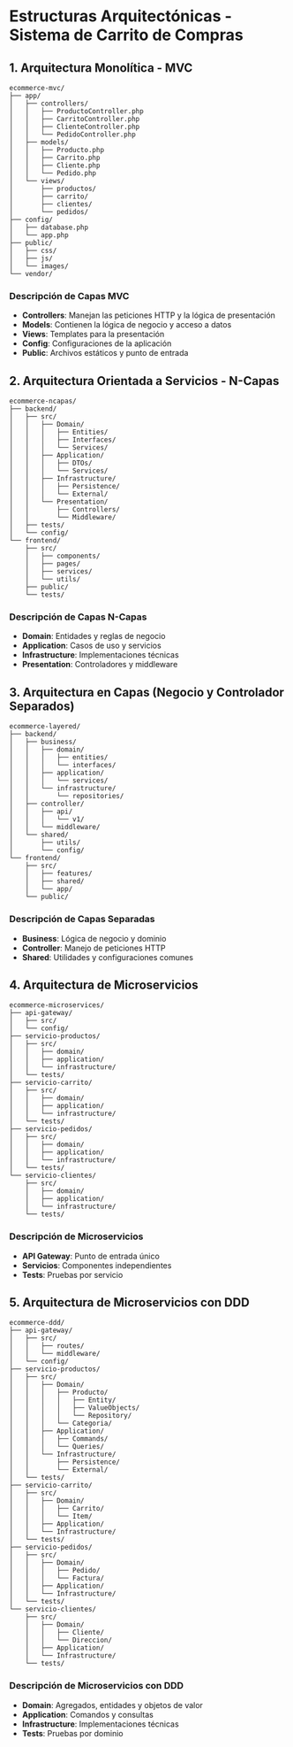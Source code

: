 # Estructuras Arquitectónicas - Sistema de Carrito de Compras

## 1. Arquitectura Monolítica - MVC

```
ecommerce-mvc/
├── app/
│   ├── controllers/
│   │   ├── ProductoController.php
│   │   ├── CarritoController.php
│   │   ├── ClienteController.php
│   │   └── PedidoController.php
│   ├── models/
│   │   ├── Producto.php
│   │   ├── Carrito.php
│   │   ├── Cliente.php
│   │   └── Pedido.php
│   └── views/
│       ├── productos/
│       ├── carrito/
│       ├── clientes/
│       └── pedidos/
├── config/
│   ├── database.php
│   └── app.php
├── public/
│   ├── css/
│   ├── js/
│   └── images/
└── vendor/
```

### Descripción de Capas MVC
- **Controllers**: Manejan las peticiones HTTP y la lógica de presentación
- **Models**: Contienen la lógica de negocio y acceso a datos
- **Views**: Templates para la presentación
- **Config**: Configuraciones de la aplicación
- **Public**: Archivos estáticos y punto de entrada

## 2. Arquitectura Orientada a Servicios - N-Capas

```
ecommerce-ncapas/
├── backend/
│   ├── src/
│   │   ├── Domain/
│   │   │   ├── Entities/
│   │   │   ├── Interfaces/
│   │   │   └── Services/
│   │   ├── Application/
│   │   │   ├── DTOs/
│   │   │   └── Services/
│   │   ├── Infrastructure/
│   │   │   ├── Persistence/
│   │   │   └── External/
│   │   └── Presentation/
│   │       ├── Controllers/
│   │       └── Middleware/
│   ├── tests/
│   └── config/
└── frontend/
    ├── src/
    │   ├── components/
    │   ├── pages/
    │   ├── services/
    │   └── utils/
    ├── public/
    └── tests/
```

### Descripción de Capas N-Capas
- **Domain**: Entidades y reglas de negocio
- **Application**: Casos de uso y servicios
- **Infrastructure**: Implementaciones técnicas
- **Presentation**: Controladores y middleware

## 3. Arquitectura en Capas (Negocio y Controlador Separados)

```
ecommerce-layered/
├── backend/
│   ├── business/
│   │   ├── domain/
│   │   │   ├── entities/
│   │   │   └── interfaces/
│   │   ├── application/
│   │   │   └── services/
│   │   └── infrastructure/
│   │       └── repositories/
│   ├── controller/
│   │   ├── api/
│   │   │   └── v1/
│   │   └── middleware/
│   └── shared/
│       ├── utils/
│       └── config/
└── frontend/
    ├── src/
    │   ├── features/
    │   ├── shared/
    │   └── app/
    └── public/
```

### Descripción de Capas Separadas
- **Business**: Lógica de negocio y dominio
- **Controller**: Manejo de peticiones HTTP
- **Shared**: Utilidades y configuraciones comunes

## 4. Arquitectura de Microservicios

```
ecommerce-microservices/
├── api-gateway/
│   ├── src/
│   └── config/
├── servicio-productos/
│   ├── src/
│   │   ├── domain/
│   │   ├── application/
│   │   └── infrastructure/
│   └── tests/
├── servicio-carrito/
│   ├── src/
│   │   ├── domain/
│   │   ├── application/
│   │   └── infrastructure/
│   └── tests/
├── servicio-pedidos/
│   ├── src/
│   │   ├── domain/
│   │   ├── application/
│   │   └── infrastructure/
│   └── tests/
└── servicio-clientes/
    ├── src/
    │   ├── domain/
    │   ├── application/
    │   └── infrastructure/
    └── tests/
```

### Descripción de Microservicios
- **API Gateway**: Punto de entrada único
- **Servicios**: Componentes independientes
- **Tests**: Pruebas por servicio

## 5. Arquitectura de Microservicios con DDD

```
ecommerce-ddd/
├── api-gateway/
│   ├── src/
│   │   ├── routes/
│   │   └── middleware/
│   └── config/
├── servicio-productos/
│   ├── src/
│   │   ├── Domain/
│   │   │   ├── Producto/
│   │   │   │   ├── Entity/
│   │   │   │   ├── ValueObjects/
│   │   │   │   └── Repository/
│   │   │   └── Categoria/
│   │   ├── Application/
│   │   │   ├── Commands/
│   │   │   └── Queries/
│   │   └── Infrastructure/
│   │       ├── Persistence/
│   │       └── External/
│   └── tests/
├── servicio-carrito/
│   ├── src/
│   │   ├── Domain/
│   │   │   ├── Carrito/
│   │   │   └── Item/
│   │   ├── Application/
│   │   └── Infrastructure/
│   └── tests/
├── servicio-pedidos/
│   ├── src/
│   │   ├── Domain/
│   │   │   ├── Pedido/
│   │   │   └── Factura/
│   │   ├── Application/
│   │   └── Infrastructure/
│   └── tests/
└── servicio-clientes/
    ├── src/
    │   ├── Domain/
    │   │   ├── Cliente/
    │   │   └── Direccion/
    │   ├── Application/
    │   └── Infrastructure/
    └── tests/
```

### Descripción de Microservicios con DDD
- **Domain**: Agregados, entidades y objetos de valor
- **Application**: Comandos y consultas
- **Infrastructure**: Implementaciones técnicas
- **Tests**: Pruebas por dominio 